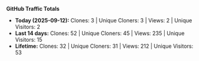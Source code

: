 
**GitHub Traffic Totals**

- **Today (2025-09-12):** Clones: 3 | Unique Cloners: 3 | Views: 2 | Unique Visitors: 2
- **Last 14 days:** Clones: 52 | Unique Cloners: 45 | Views: 235 | Unique Visitors: 15
- **Lifetime:** Clones: 32 | Unique Cloners: 31 | Views: 212 | Unique Visitors: 53
